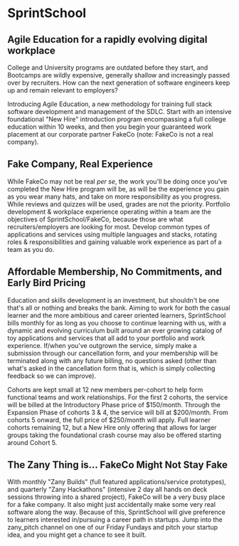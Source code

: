 # SprintSchool

## Agile Education for a rapidly evolving digital workplace

College and University programs are outdated before they start, and Bootcamps are wildly expensive, generally shallow and increasingly passed over by recruiters. How can the next generation of software engineers keep up and remain relevant to employers?

Introducing Agile Education, a new methodology for training full stack software development and management of the SDLC. Start with an intensive foundational "New Hire" introduction program encompassing a full college education within 10 weeks, and then you begin your guaranteed work placement at our corporate partner FakeCo (note: FakeCo is not a real company).

## Fake Company, Real Experience

While FakeCo may not be real _per se_, the work you'll be doing once you've completed the New Hire program will be, as will be the experience you gain as you wear many hats, and take on more responsibility as you progress. While reviews and quizzes will be used, grades are not the priority. Portfolio development & workplace experience operating within a team are the objectives of SprintSchool/FakeCo, because those are what recruiters/employers are looking for most. Develop common types of applications and services using multiple languages and stacks, rotating roles & responsibilities and gaining valuable work experience as part of a team as you do.

## Affordable Membership, No Commitments, and Early Bird Pricing

Education and skills development is an investment, but shouldn't be one that's all or nothing and breaks the bank. Aiming to work for both the casual learner and the more ambitious and career oriented learners, SprintSchool bills monthly for as long as you choose to continue learning with us, with a dynamic and evolving curriculum built around an ever growing catalog of toy applications and services that all add to your portfolio and work experience. If/when you've outgrown the service, simply make a submission through our cancellation form, and your membership will be terminated along with any future billing, no questions asked (other than what's asked in the cancellation form that is, which is simply collecting feedback so we can improve).

Cohorts are kept small at 12 new members per-cohort to help form functional teams and work relationships. For the first 2 cohorts, the service will be billed at the Introductory Phase price of $150/month. Through the Expansion Phase of cohorts 3 & 4, the service will bill at $200/month. From cohorts 5 onward, the full price of $250/month will apply. Full learner cohorts remaining 12, but a New Hire only offering that allows for larger groups taking the foundational crash course may also be offered starting around Cohort 5.

## The Zany Thing is... FakeCo Might Not Stay Fake

With monthly "Zany Builds" (full featured applications/service prototypes), and quarterly "Zany Hackathons" (intensive 2 day all hands on deck sessions throwing into a shared project), FakeCo will be a very busy place for a fake company. It also might just accidentally make some very real software along the way. Because of this, SprintSchool will give preference to learners interested in/pursuing a career path in startups. Jump into the zany_pitch channel on one of our Friday Fundays and pitch your startup idea, and you might get a chance to see it built.
